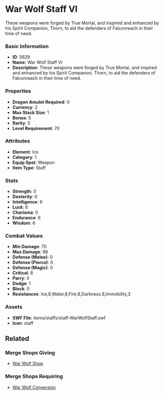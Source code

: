# War Wolf Staff VI

These weapons were forged by True Mortal, and inspired and enhanced by his Spirit Companion, Thorn, to aid the defenders of Falconreach in their time of need.

### Basic Information

- **ID**: 5629
- **Name**: War Wolf Staff VI
- **Description**: These weapons were forged by True Mortal, and inspired and enhanced by his Spirit Companion, Thorn, to aid the defenders of Falconreach in their time of need.

### Properties

- **Dragon Amulet Required**: 0
- **Currency**: 2
- **Max Stack Size**: 1
- **Bonus**: 5
- **Rarity**: 5
- **Level Requirement**: 70

### Attributes

- **Element**: Ice
- **Category**: 1
- **Equip Spot**: Weapon
- **Item Type**: Staff

### Stats

- **Strength**: 0
- **Dexterity**: 0
- **Intelligence**: 6
- **Luck**: 6
- **Charisma**: 0
- **Endurance**: 6
- **Wisdom**: 6

### Combat Values

- **Min Damage**: 70
- **Max Damage**: 88
- **Defense (Melee)**: 0
- **Defense (Pierce)**: 0
- **Defense (Magic)**: 0
- **Critical**: 8
- **Parry**: 0
- **Dodge**: 1
- **Block**: 0
- **Resistances**: Ice,8,Water,8,Fire,8,Darkness,8,Immobility,3

### Assets

- **SWF File**: items/staffs/staff-WarWolfStaff.swf
- **Icon**: staff

## Related

### Merge Shops Giving

- [War Wolf Shop](../merge-shops/86-war-wolf-shop.md)

### Merge Shops Requiring

- [War Wolf Conversion](../merge-shops/87-war-wolf-conversion.md)


